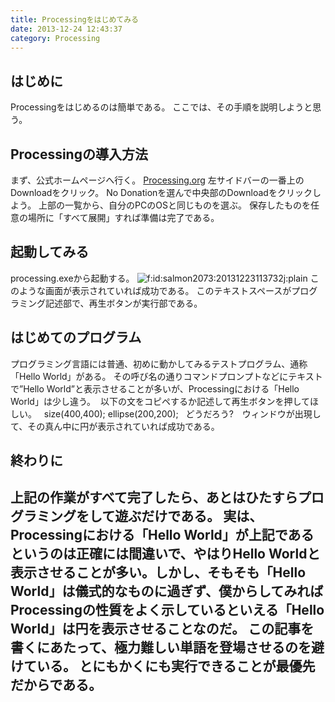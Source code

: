 ```yaml
---
title: Processingをはじめてみる
date: 2013-12-24 12:43:37
category: Processing
---
```


## はじめに
Processingをはじめるのは簡単である。
ここでは、その手順を説明しようと思う。
 
## Processingの導入方法
まず、公式ホームページへ行く。
<a href="http://processing.org/">Processing.org</a>
左サイドバーの一番上のDownloadをクリック。
No Donationを選んで中央部のDownloadをクリックしよう。
上部の一覧から、自分のPCのOSと同じものを選ぶ。
保存したものを任意の場所に「すべて展開」すれば準備は完了である。
 
## 起動してみる
processing.exeから起動する。
<span><img class="hatena-fotolife" title="f:id:salmon2073:20131223113732j:plain" src="http://cdn-ak.f.st-hatena.com/images/fotolife/s/salmon2073/20131223/20131223113732.jpg" alt="f:id:salmon2073:20131223113732j:plain" /></span>
このような画面が表示されていれば成功である。
このテキストスペースがプログラミング記述部で、再生ボタンが実行部である。
 
## はじめてのプログラム
プログラミング言語には普通、初めに動かしてみるテストプログラム、通称「Hello World」がある。
その呼び名の通りコマンドプロンプトなどにテキストで”Hello World”と表示させることが多いが、Processingにおける「Hello World」は少し違う。 
以下の文をコピペするか記述して再生ボタンを押してほしい。
 
size(400,400);
ellipse(200,200);
 
どうだろう?　ウィンドウが出現して、その真ん中に円が表示されていれば成功である。
 
## 終わりに
上記の作業がすべて完了したら、あとはひたすらプログラミングをして遊ぶだけである。
実は、Processingにおける「Hello World」が上記であるというのは正確には間違いで、やはりHello Worldと表示させることが多い。しかし、そもそも「Hello World」は儀式的なものに過ぎず、僕からしてみればProcessingの性質をよく示しているといえる「Hello World」は円を表示させることなのだ。
この記事を書くにあたって、極力難しい単語を登場させるのを避けている。
とにもかくにも実行できることが最優先だからである。
 
---
